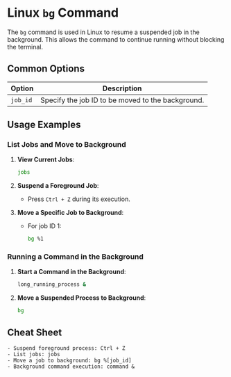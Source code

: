 # Linux `bg` Command

The `bg` command is used in Linux to resume a suspended job in the background. This allows the command to continue running without blocking the terminal.

## Common Options

| Option  | Description                                     |
|---------|-------------------------------------------------|
| `job_id`| Specify the job ID to be moved to the background.|

## Usage Examples

### List Jobs and Move to Background

1. **View Current Jobs**:
   ```bash
   jobs
   ```

2. **Suspend a Foreground Job**:
   - Press `Ctrl + Z` during its execution.

3. **Move a Specific Job to Background**:
   - For job ID 1:
     ```bash
     bg %1
     ```

### Running a Command in the Background

1. **Start a Command in the Background**:
   ```bash
   long_running_process &
   ```

2. **Move a Suspended Process to Background**:
   ```bash
   bg
   ```

## Cheat Sheet

```plaintext
- Suspend foreground process: Ctrl + Z
- List jobs: jobs
- Move a job to background: bg %[job_id]
- Background command execution: command &
```

